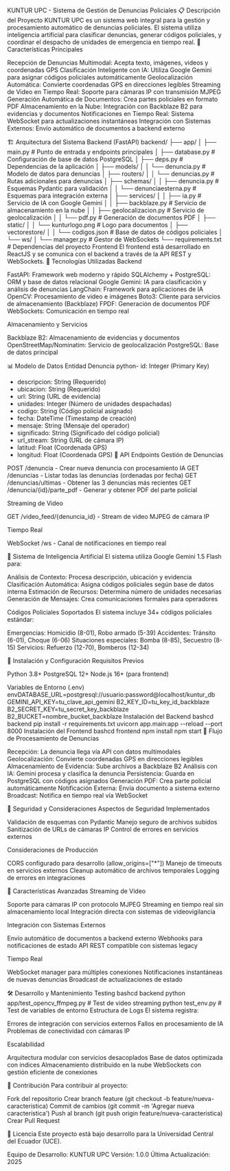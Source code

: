 KUNTUR UPC - Sistema de Gestión de Denuncias Policiales
📋 Descripción del Proyecto
KUNTUR UPC es un sistema web integral para la gestión y procesamiento automático de denuncias policiales. El sistema utiliza inteligencia artificial para clasificar denuncias, generar códigos policiales, y coordinar el despacho de unidades de emergencia en tiempo real.
🎯 Características Principales

Recepción de Denuncias Multimodal: Acepta texto, imágenes, videos y coordenadas GPS
Clasificación Inteligente con IA: Utiliza Google Gemini para asignar códigos policiales automáticamente
Geolocalización Automática: Convierte coordenadas GPS en direcciones legibles
Streaming de Video en Tiempo Real: Soporte para cámaras IP con transmisión MJPEG
Generación Automática de Documentos: Crea partes policiales en formato PDF
Almacenamiento en la Nube: Integración con Backblaze B2 para evidencias y documentos
Notificaciones en Tiempo Real: Sistema WebSocket para actualizaciones instantáneas
Integración con Sistemas Externos: Envío automático de documentos a backend externo

🏗️ Arquitectura del Sistema
Backend (FastAPI)
backend/
├── app/
│   ├── main.py                 # Punto de entrada y endpoints principales
│   ├── database.py            # Configuración de base de datos PostgreSQL
│   ├── deps.py                # Dependencias de la aplicación
│   ├── models/
│   │   └── denuncia.py        # Modelo de datos para denuncias
│   ├── routers/
│   │   └── denuncias.py       # Rutas adicionales para denuncias
│   ├── schemas/
│   │   ├── denuncia.py        # Esquemas Pydantic para validación
│   │   └── denunciaesterna.py # Esquemas para integración externa
│   ├── services/
│   │   ├── ia.py              # Servicio de IA con Google Gemini
│   │   ├── backblaze.py       # Servicio de almacenamiento en la nube
│   │   ├── geolocalizacion.py # Servicio de geolocalización
│   │   └── pdf.py             # Generación de documentos PDF
│   ├── static/
│   │   └── kunturlogo.png     # Logo para documentos
│   ├── vectorestore/
│   │   └── codigos.json       # Base de datos de códigos policiales
│   └── ws/
│       └── manager.py         # Gestor de WebSockets
└── requirements.txt           # Dependencias del proyecto
Frontend
El frontend está desarrollado en ReactJS  y se comunica con el backend a través de la API REST y WebSockets.
🔧 Tecnologías Utilizadas
Backend

FastAPI: Framework web moderno y rápido
SQLAlchemy + PostgreSQL: ORM y base de datos relacional
Google Gemini: IA para clasificación y análisis de denuncias
LangChain: Framework para aplicaciones de IA
OpenCV: Procesamiento de video e imágenes
Boto3: Cliente para servicios de almacenamiento (Backblaze)
FPDF: Generación de documentos PDF
WebSockets: Comunicación en tiempo real

Almacenamiento y Servicios

Backblaze B2: Almacenamiento de evidencias y documentos
OpenStreetMap/Nominatim: Servicio de geolocalización
PostgreSQL: Base de datos principal

📊 Modelo de Datos
Entidad Denuncia
python- id: Integer (Primary Key)
- descripcion: String (Requerido)
- ubicacion: String (Requerido)
- url: String (URL de evidencia)
- unidades: Integer (Número de unidades despachadas)
- codigo: String (Código policial asignado)
- fecha: DateTime (Timestamp de creación)
- mensaje: String (Mensaje del operador)
- significado: String (Significado del código policial)
- url_stream: String (URL de cámara IP)
- latitud: Float (Coordenada GPS)
- longitud: Float (Coordenada GPS)
🚀 API Endpoints
Gestión de Denuncias

POST /denuncia - Crear nueva denuncia con procesamiento IA
GET /denuncias - Listar todas las denuncias (ordenadas por fecha)
GET /denuncias/ultimas - Obtener las 3 denuncias más recientes
GET /denuncia/{id}/parte_pdf - Generar y obtener PDF del parte policial

Streaming de Video

GET /video_feed/{denuncia_id} - Stream de video MJPEG de cámara IP

Tiempo Real

WebSocket /ws - Canal de notificaciones en tiempo real

🧠 Sistema de Inteligencia Artificial
El sistema utiliza Google Gemini 1.5 Flash para:

Análisis de Contexto: Procesa descripción, ubicación y evidencia
Clasificación Automática: Asigna códigos policiales según base de datos interna
Estimación de Recursos: Determina número de unidades necesarias
Generación de Mensajes: Crea comunicaciones formales para operadores

Códigos Policiales Soportados
El sistema incluye 34+ códigos policiales estándar:

Emergencias: Homicidio (8-01), Robo armado (5-39)
Accidentes: Tránsito (6-01), Choque (6-06)
Situaciones especiales: Bomba (8-85), Secuestro (8-15)
Servicios: Refuerzo (12-70), Bomberos (12-34)

💾 Instalación y Configuración
Requisitos Previos

Python 3.8+
PostgreSQL 12+
Node.js 16+ (para frontend)

Variables de Entorno (.env)
envDATABASE_URL=postgresql://usuario:password@localhost/kuntur_db
GEMINI_API_KEY=tu_clave_api_gemini
B2_KEY_ID=tu_key_id_backblaze
B2_SECRET_KEY=tu_secret_key_backblaze
B2_BUCKET=nombre_bucket_backblaze
Instalación del Backend
bashcd backend
pip install -r requirements.txt
uvicorn app.main:app --reload --port 8000
Instalación del Frontend
bashcd frontend
npm install
npm start
🔄 Flujo de Procesamiento de Denuncias

Recepción: La denuncia llega vía API con datos multimodales
Geolocalización: Convierte coordenadas GPS en direcciones legibles
Almacenamiento de Evidencia: Sube archivos a Backblaze B2
Análisis con IA: Gemini procesa y clasifica la denuncia
Persistencia: Guarda en PostgreSQL con códigos asignados
Generación PDF: Crea parte policial automáticamente
Notificación Externa: Envía documento a sistema externo
Broadcast: Notifica en tiempo real vía WebSocket

🔐 Seguridad y Consideraciones
Aspectos de Seguridad Implementados

Validación de esquemas con Pydantic
Manejo seguro de archivos subidos
Sanitización de URLs de cámaras IP
Control de errores en servicios externos

Consideraciones de Producción

CORS configurado para desarrollo (allow_origins=["*"])
Manejo de timeouts en servicios externos
Cleanup automático de archivos temporales
Logging de errores en integraciones

📱 Características Avanzadas
Streaming de Video

Soporte para cámaras IP con protocolo MJPEG
Streaming en tiempo real sin almacenamiento local
Integración directa con sistemas de videovigilancia

Integración con Sistemas Externos

Envío automático de documentos a backend externo
Webhooks para notificaciones de estado
API REST compatible con sistemas legacy

Tiempo Real

WebSocket manager para múltiples conexiones
Notificaciones instantáneas de nuevas denuncias
Broadcast de actualizaciones de estado

🛠️ Desarrollo y Mantenimiento
Testing
bashcd backend
python app/test_opencv_ffmpeg.py  # Test de video streaming
python test_env.py               # Test de variables de entorno
Estructura de Logs
El sistema registra:

Errores de integración con servicios externos
Fallos en procesamiento de IA
Problemas de conectividad con cámaras IP

Escalabilidad

Arquitectura modular con servicios desacoplados
Base de datos optimizada con índices
Almacenamiento distribuido en la nube
WebSockets con gestión eficiente de conexiones

🤝 Contribución
Para contribuir al proyecto:

Fork del repositorio
Crear branch feature (git checkout -b feature/nueva-caracteristica)
Commit de cambios (git commit -m 'Agregar nueva característica')
Push al branch (git push origin feature/nueva-caracteristica)
Crear Pull Request

📄 Licencia
Este proyecto está bajo desarrollo para la Universidad Central del Ecuador (UCE).

Equipo de Desarrollo: KUNTUR UPC
Versión: 1.0.0
Última Actualización: 2025
